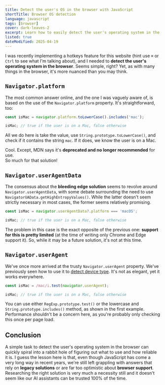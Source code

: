 ```yaml
---
title: Detect the user's OS in the browser with JavaScript
shortTitle: Browser OS detection
language: javascript
tags: [browser]
cover: dark-leaves-2
excerpt: Learn how to easily detect the user's operating system in the browser using JavaScript.
listed: true
dateModified: 2025-04-19
---
```


I was recently implementing a hotkeys feature for this website (hint use `⌘` or `Ctrl` to see what I'm talking about), and I needed to **detect the user's operating system in the browser**. Seems simple, right? Yet, as with many things in the browser, it's more nuanced than you may think.

## `Navigator.platform`

The most common answer online, and the one I was vaguely aware of, is based on the use of the `Navigator.platform` property. It's straightforward, too:

```js
const isMac = navigator.platform.toLowerCase().includes('mac');

isMac; // true if the user is on a Mac, false otherwise
```

All we do here is take the value, use `String.prototype.toLowerCase()`, and check if it contains the string `mac`. If it does, we know the user is on a Mac.

Cool. Except, MDN says it's **deprecated and no longer recommended** for use. <br/> So much for that solution!

## `Navigator.userAgentData`

<baseline-support featureId="ua-client-hints">
</baseline-support>

The consensus about the **bleeding edge solution** seems to revolve around `Navigator.userAgentData`, with some debate surrounding the need to use `NavigatorUAData.getHighEntropyValues()`. While the latter doesn't seem strictly necessary in most cases, the former seems relatively promising.

```js
const isMac = navigator.userAgentData?.platform === 'macOS';

isMac; // true if the user is on a Mac, false otherwise
```

The problem in this case is the exact opposite of the previous one: **support for this is pretty limited** (at the time of writing only Chrome and Edge support it). So, while it may be a future solution, it's not at this time.

## `Navigator.userAgent`

We've once more arrived at the trusty `Navigator.userAgent` property. We've previously seen how to use it to [detect device type](/js/s/detect-device-type). It's not as elegant, yet it works everywhere.

```js
const isMac = /mac/i.test(navigator.userAgent);

isMac; // true if the user is on a Mac, false otherwise
```

You can use either `RegExp.prototype.test()` or the lowercase and `String.prototype.includes()` method, as shown in the first example. Performance shouldn't be a concern here, as you're probably only checking this once per page load.

## Conclusion

A simple task to detect the user's operating system in the browser can quickly spiral into a rabbit hole of figuring out what to use and how reliable it is. I guess the lesson here is that, even though JavaScript has come a very long way in recent years, we're still left grappling with answers that rely on **legacy solutions** or are far too optimistic about **browser support**. Researching the right solution is very much a necessity still and it doesn't seem like our AI assistants can be trusted 100% of the time.
